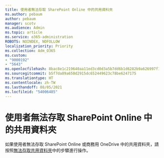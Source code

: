 ```yaml
---
title: 使用者無法存取 SharePoint Online 中的共用資料夾
ms.author: pebaum
author: pebaum
manager: scotv
ms.audience: Admin
ms.topic: article
ms.service: o365-administration
ROBOTS: NOINDEX, NOFOLLOW
localization_priority: Priority
ms.collection: Adm_O365
ms.custom:
- "9000192"
- "5643"
ms.openlocfilehash: 8bac8e1c219640aa11ed3cd0d3a5b7dd6b1d6282b9a626997f18431b037d2cdb
ms.sourcegitcommit: b5f7da89a650d2915dc652449623c78be6247175
ms.translationtype: HT
ms.contentlocale: zh-TW
ms.lasthandoff: 08/05/2021
ms.locfileid: "54006485"
---
```

# <a name="users-cant-access-a-shared-folder-in-sharepoint-online"></a>使用者無法存取 SharePoint Online 中的共用資料夾

如果使用者無法存取 SharePoint Online 或商務用 OneDrive 中的共用資料夾，請按照[無法存取共用資料夾](https://docs.microsoft.com/sharepoint/troubleshoot/sharing-and-permissions/cannot-access-shared-folder)中的步驟進行操作。

